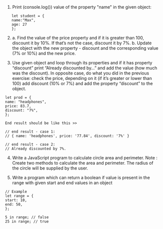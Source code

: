1. Print (console.log()) value of the property "name" in the given object:

```code
   let student = {
   name:"Max",
   age: 27
   };
```

2. a. Find the value of the price property and if it is greater than 100, discount it by 10%. If that’s not the case, discount it by 7%.
   b. Update the object with the new property - discount and the corresponding value (7% or 10%) and the new price.

3. Use given object and loop through its properties and if it has property “discount” print “Already discounted by…” and add the value (how much was the discount). In opposite case, do what you did in the previous exercise: check the price, depending on it (if it’s greater or lower than 100) add discount (10% or 7%) and add the property “discount” to the object.

```code
let prod = {
name: "headphones",
price: 83.7,
discount: "7%",
};

End result should be like this >>

// end result - case 1:
// { name: 'headphones', price: '77.84', discount: '7%' }

// end result - case 2:
// Already discounted by 7%.
```

4. Write a JavaScript program to calculate circle area and perimeter.
   Note : Create two methods to calculate the area and perimeter. The radius of the circle will be supplied by the user.

5. Write a program which can return a boolean if value is present in the range with given start and end values in an object

```code
// Example
let range = {
start: 10,
end: 50,
};

5 in range; // false
25 in range; // true
```
